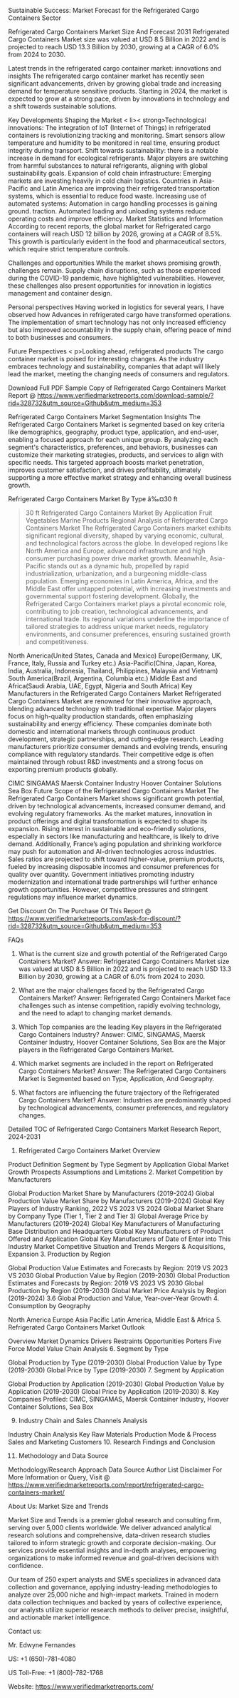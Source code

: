 Sustainable Success: Market Forecast for the Refrigerated Cargo Containers Sector


Refrigerated Cargo Containers Market Size And Forecast 2031
Refrigerated Cargo Containers Market size was valued at USD 8.5 Billion in 2022 and is projected to reach USD 13.3 Billion by 2030, growing at a CAGR of 6.0% from 2024 to 2030.

Latest trends in the refrigerated cargo container market: innovations and insights
The refrigerated cargo container market has recently seen significant advancements, driven by growing global trade and increasing demand for temperature sensitive products. Starting in 2024, the market is expected to grow at a strong pace, driven by innovations in technology and a shift towards sustainable solutions.

Key Developments Shaping the Market
< li>< strong>Technological innovations: The integration of IoT (Internet of Things) in refrigerated containers is revolutionizing tracking and monitoring. Smart sensors allow temperature and humidity to be monitored in real time, ensuring product integrity during transport.
Shift towards sustainability: there is a notable increase in demand for ecological refrigerants. Major players are switching from harmful substances to natural refrigerants, aligning with global sustainability goals.
Expansion of cold chain infrastructure: Emerging markets are investing heavily in cold chain logistics. Countries in Asia-Pacific and Latin America are improving their refrigerated transportation systems, which is essential to reduce food waste.
Increasing use of automated systems: Automation in cargo handling processes is gaining ground. traction. Automated loading and unloading systems reduce operating costs and improve efficiency.
Market Statistics and Information
According to recent reports, the global market for Refrigerated cargo containers will reach USD 12 billion by 2026, growing at a CAGR of 8.5%. This growth is particularly evident in the food and pharmaceutical sectors, which require strict temperature controls.

Challenges and opportunities
While the market shows promising growth, challenges remain. Supply chain disruptions, such as those experienced during the COVID-19 pandemic, have highlighted vulnerabilities. However, these challenges also present opportunities for innovation in logistics management and container design.

Personal perspectives
Having worked in logistics for several years, I have observed how Advances in refrigerated cargo have transformed operations. The implementation of smart technology has not only increased efficiency but also improved accountability in the supply chain, offering peace of mind to both businesses and consumers.

Future Perspectives
< p>Looking ahead, refrigerated products The cargo container market is poised for interesting changes. As the industry embraces technology and sustainability, companies that adapt will likely lead the market, meeting the changing needs of consumers and regulators.

Download Full PDF Sample Copy of Refrigerated Cargo Containers Market Report @ https://www.verifiedmarketreports.com/download-sample/?rid=328732&utm_source=Github&utm_medium=353

Refrigerated Cargo Containers Market Segmentation Insights
The Refrigerated Cargo Containers Market is segmented based on key criteria like demographics, geography, product type, application, and end-user, enabling a focused approach for each unique group. By analyzing each segment's characteristics, preferences, and behaviors, businesses can customize their marketing strategies, products, and services to align with specific needs. This targeted approach boosts market penetration, improves customer satisfaction, and drives profitability, ultimately supporting a more effective market strategy and enhancing overall business growth.

Refrigerated Cargo Containers Market By Type
â‰¤30 ft
> 30 ft
Refrigerated Cargo Containers Market By Application
Fruit
Vegetables
Marine Products
Regional Analysis of Refrigerated Cargo Containers Market
The Refrigerated Cargo Containers market exhibits significant regional diversity, shaped by varying economic, cultural, and technological factors across the globe. In developed regions like North America and Europe, advanced infrastructure and high consumer purchasing power drive market growth. Meanwhile, Asia-Pacific stands out as a dynamic hub, propelled by rapid industrialization, urbanization, and a burgeoning middle-class population. Emerging economies in Latin America, Africa, and the Middle East offer untapped potential, with increasing investments and governmental support fostering development. Globally, the Refrigerated Cargo Containers market plays a pivotal economic role, contributing to job creation, technological advancements, and international trade. Its regional variations underline the importance of tailored strategies to address unique market needs, regulatory environments, and consumer preferences, ensuring sustained growth and competitiveness.

North America(United States, Canada and Mexico)
Europe(Germany, UK, France, Italy, Russia and Turkey etc.)
Asia-Pacific(China, Japan, Korea, India, Australia, Indonesia, Thailand, Philippines, Malaysia and Vietnam)
South America(Brazil, Argentina, Columbia etc.)
Middle East and Africa(Saudi Arabia, UAE, Egypt, Nigeria and South Africa)
Key Manufacturers in the Refrigerated Cargo Containers Market
Refrigerated Cargo Containers Market are renowned for their innovative approach, blending advanced technology with traditional expertise. Major players focus on high-quality production standards, often emphasizing sustainability and energy efficiency. These companies dominate both domestic and international markets through continuous product development, strategic partnerships, and cutting-edge research. Leading manufacturers prioritize consumer demands and evolving trends, ensuring compliance with regulatory standards. Their competitive edge is often maintained through robust R&D investments and a strong focus on exporting premium products globally.

CIMC
SINGAMAS
Maersk Container Industry
Hoover Container Solutions
Sea Box
Future Scope of the Refrigerated Cargo Containers Market
The Refrigerated Cargo Containers Market shows significant growth potential, driven by technological advancements, increased consumer demand, and evolving regulatory frameworks. As the market matures, innovation in product offerings and digital transformation is expected to shape its expansion. Rising interest in sustainable and eco-friendly solutions, especially in sectors like manufacturing and healthcare, is likely to drive demand. Additionally, France’s aging population and shrinking workforce may push for automation and AI-driven technologies across industries. Sales ratios are projected to shift toward higher-value, premium products, fueled by increasing disposable incomes and consumer preferences for quality over quantity. Government initiatives promoting industry modernization and international trade partnerships will further enhance growth opportunities. However, competitive pressures and stringent regulations may influence market dynamics.

Get Discount On The Purchase Of This Report @ https://www.verifiedmarketreports.com/ask-for-discount/?rid=328732&utm_source=Github&utm_medium=353

FAQs
1. What is the current size and growth potential of the Refrigerated Cargo Containers Market?
Answer: Refrigerated Cargo Containers Market size was valued at USD 8.5 Billion in 2022 and is projected to reach USD 13.3 Billion by 2030, growing at a CAGR of 6.0% from 2024 to 2030.

2. What are the major challenges faced by the Refrigerated Cargo Containers Market?
Answer: Refrigerated Cargo Containers Market face challenges such as intense competition, rapidly evolving technology, and the need to adapt to changing market demands.

3. Which Top companies are the leading Key players in the Refrigerated Cargo Containers Industry?
Answer: CIMC, SINGAMAS, Maersk Container Industry, Hoover Container Solutions, Sea Box are the Major players in the Refrigerated Cargo Containers Market.

4. Which market segments are included in the report on Refrigerated Cargo Containers Market?
Answer: The Refrigerated Cargo Containers Market is Segmented based on Type, Application, And Geography.

5. What factors are influencing the future trajectory of the Refrigerated Cargo Containers Market?
Answer: Industries are predominantly shaped by technological advancements, consumer preferences, and regulatory changes.

Detailed TOC of Refrigerated Cargo Containers Market Research Report, 2024-2031
1. Refrigerated Cargo Containers Market Overview

Product Definition
Segment by Type
Segment by Application
Global Market Growth Prospects
Assumptions and Limitations
2. Market Competition by Manufacturers

Global Production Market Share by Manufacturers (2019-2024)
Global Production Value Market Share by Manufacturers (2019-2024)
Global Key Players of Industry Ranking, 2022 VS 2023 VS 2024
Global Market Share by Company Type (Tier 1, Tier 2 and Tier 3)
Global Average Price by Manufacturers (2019-2024)
Global Key Manufacturers of Manufacturing Base Distribution and Headquarters
Global Key Manufacturers of Product Offered and Application
Global Key Manufacturers of Date of Enter into This Industry
Market Competitive Situation and Trends
Mergers & Acquisitions, Expansion
3. Production by Region

Global Production Value Estimates and Forecasts by Region: 2019 VS 2023 VS 2030
Global Production Value by Region (2019-2030)
Global Production Estimates and Forecasts by Region: 2019 VS 2023 VS 2030
Global Production by Region (2019-2030)
Global Market Price Analysis by Region (2019-2024) 3.6 Global Production and Value, Year-over-Year Growth
4. Consumption by Geography

North America
Europe
Asia Pacific
Latin America, Middle East & Africa
5. Refrigerated Cargo Containers Market Outlook

Overview
Market Dynamics
Drivers
Restraints
Opportunities
Porters Five Force Model
Value Chain Analysis 
6. Segment by Type

Global Production by Type (2019-2030)
Global Production Value by Type (2019-2030)
Global Price by Type (2019-2030)
7. Segment by Application

Global Production by Application (2019-2030)
Global Production Value by Application (2019-2030)
Global Price by Application (2019-2030)
8. Key Companies Profiled: CIMC, SINGAMAS, Maersk Container Industry, Hoover Container Solutions, Sea Box

9. Industry Chain and Sales Channels Analysis

Industry Chain Analysis
Key Raw Materials
Production Mode & Process
Sales and Marketing
Customers
10. Research Findings and Conclusion

11. Methodology and Data Source

Methodology/Research Approach
Data Source
Author List
Disclaimer
For More Information or Query, Visit @ https://www.verifiedmarketreports.com/report/refrigerated-cargo-containers-market/

About Us: Market Size and Trends

Market Size and Trends is a premier global research and consulting firm, serving over 5,000 clients worldwide. We deliver advanced analytical research solutions and comprehensive, data-driven research studies tailored to inform strategic growth and corporate decision-making. Our services provide essential insights and in-depth analyses, empowering organizations to make informed revenue and goal-driven decisions with confidence.

Our team of 250 expert analysts and SMEs specializes in advanced data collection and governance, applying industry-leading methodologies to analyze over 25,000 niche and high-impact markets. Trained in modern data collection techniques and backed by years of collective experience, our analysts utilize superior research methods to deliver precise, insightful, and actionable market intelligence.

Contact us:

Mr. Edwyne Fernandes

US: +1 (650)-781-4080

US Toll-Free: +1 (800)-782-1768

Website: https://www.verifiedmarketreports.com/
